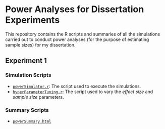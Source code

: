 # Power Analyses for Dissertation Experiments

This repository contains the R scripts and summaries of all the simulations carried out to conduct power analyses (for the purpose of estimating sample sizes) for my dissertation.

## Experiment 1

### Simulation Scripts  

* [`powerSimulator.r`](exp1/runSimulation/powerSimulator.r): The script used to execute the simulations.  
* [`hyperParameterTuning.r`](exp1/runSimulation/hyperParameterTuning.r'): The script used to vary the *effect size* and *sample size* parameters.

### Summary Scripts  

* [`powerSummary.html`](https://davebraun.org/dissertation/experiments/power/exp1/) 